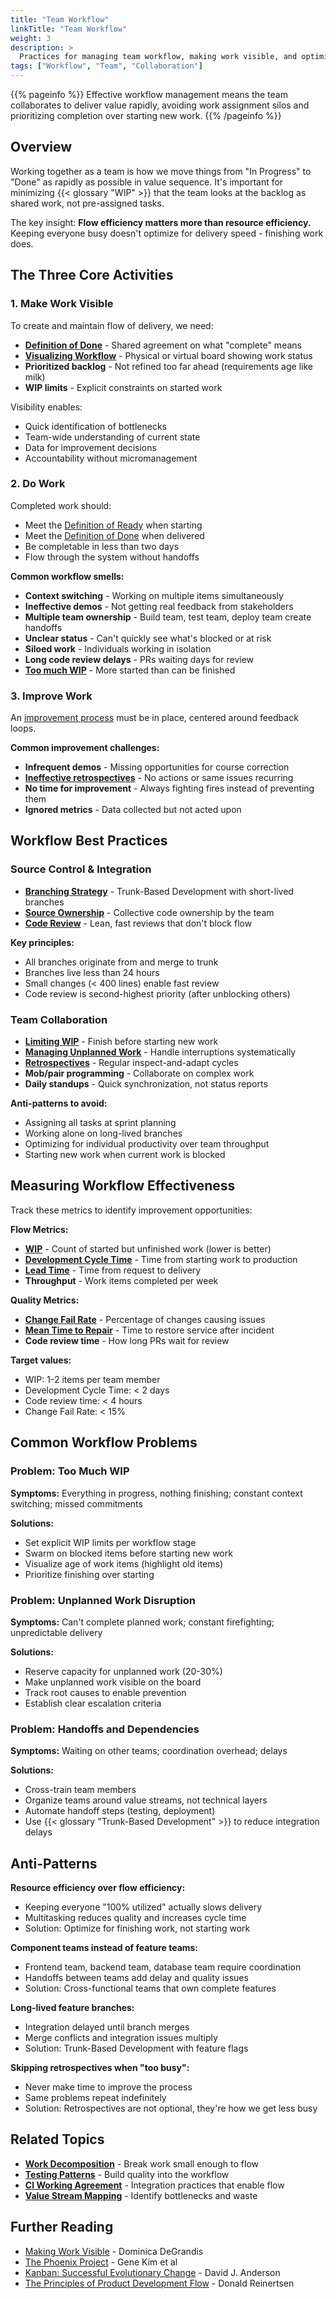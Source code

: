 ```yaml
---
title: "Team Workflow"
linkTitle: "Team Workflow"
weight: 3
description: >
  Practices for managing team workflow, making work visible, and optimizing flow from backlog to done
tags: ["Workflow", "Team", "Collaboration"]
---
```


{{% pageinfo %}}
Effective workflow management means the team collaborates to deliver value rapidly, avoiding work assignment silos and prioritizing completion over starting new work.
{{% /pageinfo %}}

## Overview

Working together as a team is how we move things from "In Progress" to "Done" as rapidly as possible in value sequence. It's important for minimizing {{< glossary "WIP" >}} that the team looks at the backlog as shared work, not pre-assigned tasks.

The key insight: **Flow efficiency matters more than resource efficiency.** Keeping everyone busy doesn't optimize for delivery speed - finishing work does.

## The Three Core Activities

### 1. Make Work Visible

To create and maintain flow of delivery, we need:

- **[Definition of Done](/docs/workflow-management/definition-of-done)** - Shared agreement on what "complete" means
- **[Visualizing Workflow](/docs/workflow-management/visualizing-workflow)** - Physical or virtual board showing work status
- **Prioritized backlog** - Not refined too far ahead (requirements age like milk)
- **WIP limits** - Explicit constraints on started work

Visibility enables:
- Quick identification of bottlenecks
- Team-wide understanding of current state
- Data for improvement decisions
- Accountability without micromanagement

### 2. Do Work

Completed work should:
- Meet the [Definition of Ready](/docs/work-decomposition/definition-of-ready) when starting
- Meet the [Definition of Done](/docs/workflow-management/definition-of-done) when delivered
- Be completable in less than two days
- Flow through the system without handoffs

**Common workflow smells:**

- **Context switching** - Working on multiple items simultaneously
- **Ineffective demos** - Not getting real feedback from stakeholders
- **Multiple team ownership** - Build team, test team, deploy team create handoffs
- **Unclear status** - Can't quickly see what's blocked or at risk
- **Siloed work** - Individuals working in isolation
- **Long code review delays** - PRs waiting days for review
- **[Too much WIP](/docs/workflow-management/limiting-wip)** - More started than can be finished

### 3. Improve Work

An [improvement process](/docs/cd/delivery-system-improvement-journey#3-continuous-improvement) must be in place, centered around feedback loops.

**Common improvement challenges:**

- **Infrequent demos** - Missing opportunities for course correction
- **[Ineffective retrospectives](/docs/workflow-management/retrospective)** - No actions or same issues recurring
- **No time for improvement** - Always fighting fires instead of preventing them
- **Ignored metrics** - Data collected but not acted upon

## Workflow Best Practices

### Source Control & Integration

- **[Branching Strategy](/docs/workflow-management/branching)** - Trunk-Based Development with short-lived branches
- **[Source Ownership](/docs/workflow-management/source-ownership)** - Collective code ownership by the team
- **[Code Review](/docs/workflow-management/code-review)** - Lean, fast reviews that don't block flow

**Key principles:**
- All branches originate from and merge to trunk
- Branches live less than 24 hours
- Small changes (< 400 lines) enable fast review
- Code review is second-highest priority (after unblocking others)

### Team Collaboration

- **[Limiting WIP](/docs/workflow-management/limiting-wip)** - Finish before starting new work
- **[Managing Unplanned Work](/docs/workflow-management/unplanned-work)** - Handle interruptions systematically
- **[Retrospectives](/docs/workflow-management/retrospective)** - Regular inspect-and-adapt cycles
- **Mob/pair programming** - Collaborate on complex work
- **Daily standups** - Quick synchronization, not status reports

**Anti-patterns to avoid:**
- Assigning all tasks at sprint planning
- Working alone on long-lived branches
- Optimizing for individual productivity over team throughput
- Starting new work when current work is blocked

## Measuring Workflow Effectiveness

Track these metrics to identify improvement opportunities:

**Flow Metrics:**
- **[WIP](/docs/metrics/work-in-progress)** - Count of started but unfinished work (lower is better)
- **[Development Cycle Time](/docs/metrics/development-cycle-time)** - Time from starting work to production
- **[Lead Time](/docs/metrics/lead-time)** - Time from request to delivery
- **Throughput** - Work items completed per week

**Quality Metrics:**
- **[Change Fail Rate](/docs/metrics/change-fail-rate)** - Percentage of changes causing issues
- **[Mean Time to Repair](/docs/metrics/mean-time-to-repair)** - Time to restore service after incident
- **Code review time** - How long PRs wait for review

**Target values:**
- WIP: 1-2 items per team member
- Development Cycle Time: < 2 days
- Code review time: < 4 hours
- Change Fail Rate: < 15%

## Common Workflow Problems

### Problem: Too Much WIP

**Symptoms:** Everything in progress, nothing finishing; constant context switching; missed commitments

**Solutions:**
- Set explicit WIP limits per workflow stage
- Swarm on blocked items before starting new work
- Visualize age of work items (highlight old items)
- Prioritize finishing over starting

### Problem: Unplanned Work Disruption

**Symptoms:** Can't complete planned work; constant firefighting; unpredictable delivery

**Solutions:**
- Reserve capacity for unplanned work (20-30%)
- Make unplanned work visible on the board
- Track root causes to enable prevention
- Establish clear escalation criteria

### Problem: Handoffs and Dependencies

**Symptoms:** Waiting on other teams; coordination overhead; delays

**Solutions:**
- Cross-train team members
- Organize teams around value streams, not technical layers
- Automate handoff steps (testing, deployment)
- Use {{< glossary "Trunk-Based Development" >}} to reduce integration delays

## Anti-Patterns

**Resource efficiency over flow efficiency:**
- Keeping everyone "100% utilized" actually slows delivery
- Multitasking reduces quality and increases cycle time
- Solution: Optimize for finishing work, not starting work

**Component teams instead of feature teams:**
- Frontend team, backend team, database team require coordination
- Handoffs between teams add delay and quality issues
- Solution: Cross-functional teams that own complete features

**Long-lived feature branches:**
- Integration delayed until branch merges
- Merge conflicts and integration issues multiply
- Solution: Trunk-Based Development with feature flags

**Skipping retrospectives when "too busy":**
- Never make time to improve the process
- Same problems repeat indefinitely
- Solution: Retrospectives are not optional, they're how we get less busy

## Related Topics

- **[Work Decomposition](/docs/work-decomposition)** - Break work small enough to flow
- **[Testing Patterns](/docs/testing)** - Build quality into the workflow
- **[CI Working Agreement](/docs/cd#continuous-integration-ci)** - Integration practices that enable flow
- **[Value Stream Mapping](/docs/reference/value-stream-mapping)** - Identify bottlenecks and waste

## Further Reading

- [Making Work Visible](https://learning.oreilly.com/library/view/making-work-visible/9781457191428/) - Dominica DeGrandis
- [The Phoenix Project](https://learning.oreilly.com/library/view/the-phoenix-project/9781457191350/) - Gene Kim et al
- [Kanban: Successful Evolutionary Change](https://learning.oreilly.com/library/view/kanban-successful-evolutionary/9780984521425/) - David J. Anderson
- [The Principles of Product Development Flow](https://learning.oreilly.com/library/view/the-principles-of/9781935401001/) - Donald Reinertsen
